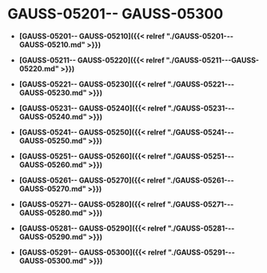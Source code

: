 # GAUSS-05201-- GAUSS-05300<a name="ZH-CN_TOPIC_0302073372"></a>

-   **[GAUSS-05201-- GAUSS-05210]({{< relref "./GAUSS-05201---GAUSS-05210.md" >}})**  

-   **[GAUSS-05211-- GAUSS-05220]({{< relref "./GAUSS-05211---GAUSS-05220.md" >}})**  

-   **[GAUSS-05221-- GAUSS-05230]({{< relref "./GAUSS-05221---GAUSS-05230.md" >}})**  

-   **[GAUSS-05231-- GAUSS-05240]({{< relref "./GAUSS-05231---GAUSS-05240.md" >}})**  

-   **[GAUSS-05241-- GAUSS-05250]({{< relref "./GAUSS-05241---GAUSS-05250.md" >}})**  

-   **[GAUSS-05251-- GAUSS-05260]({{< relref "./GAUSS-05251---GAUSS-05260.md" >}})**  

-   **[GAUSS-05261-- GAUSS-05270]({{< relref "./GAUSS-05261---GAUSS-05270.md" >}})**  

-   **[GAUSS-05271-- GAUSS-05280]({{< relref "./GAUSS-05271---GAUSS-05280.md" >}})**  

-   **[GAUSS-05281-- GAUSS-05290]({{< relref "./GAUSS-05281---GAUSS-05290.md" >}})**  

-   **[GAUSS-05291-- GAUSS-05300]({{< relref "./GAUSS-05291---GAUSS-05300.md" >}})**  


